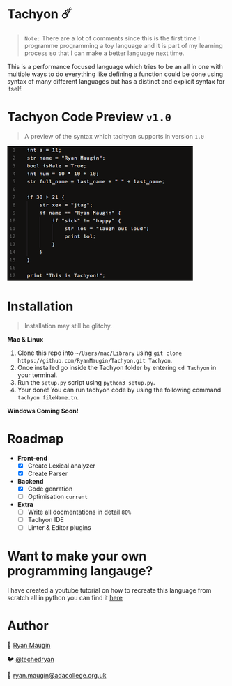 # Tachyon ☄️

> `Note:` There are a lot of comments since this is the first time I programme programming a toy language and it is part of my learning process so that I can make a better language next time.

This is a performance focused language which tries to be an all in one with multiple ways to do everything like defining a function could be done using syntax of many different languages but has a distinct and explicit syntax for itself.

# Tachyon Code Preview `v1.0`

> A preview of the syntax which tachyon supports in version `1.0`

![Tacyon Syntax v1](./documentation/img/v1-syntax.png)

# Installation
> Installation may still be glitchy.

**Mac & Linux**
1. Clone this repo into `~/Users/mac/Library` using `git clone https://github.com/RyanMaugin/Tachyon.git Tachyon`.
2. Once installed go inside the Tachyon folder by entering `cd Tachyon` in your terminal.
3. Run the `setup.py` script using `python3 setup.py`.
4. Your done! You can run tachyon code by using the following command `tachyon fileName.tn`.

**Windows Coming Soon!**

# Roadmap
- **Front-end**
    - [x] Create Lexical analyzer
    - [x] Create Parser

- **Backend**
    - [x] Code genration
    - [ ] Optimisation `current`
    
- **Extra**
    - [ ] Write all docmentations in detail `80%`
    - [ ] Tachyon IDE
    - [ ] Linter & Editor plugins
    
# Want to make your own programming langauge?
I have created a youtube tutorial on how to recreate this language from scratch all in python you can find it [here](https://www.youtube.com/playlist?list=PLP7hn9TNf1CEl8A8jQfZSRYcgUIqBhIJU)

# Author

🤖 [Ryan Maugin](https://ryanmaugin.github.io)

🐦 [@techedryan](https://www.twitter.com/techedryan)

📨 ryan.maugin@adacollege.org.uk
